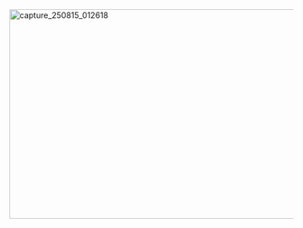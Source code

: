 <img width="872" height="372" alt="capture_250815_012618" src="https://github.com/user-attachments/assets/00a1c41a-3d0b-4526-9212-34bc95262e0b" />
